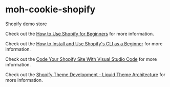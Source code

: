 # moh-cookie-shopify

Shopify demo store

Check out the [How to Use Shopify for Beginners](https://www.youtube.com/watch?v=yHHh4AmV1eg&ab_channel=KevinStratvert) for more information.

Check out the [How to Install and Use Shopify's CLI as a Beginner](https://www.youtube.com/watch?v=HjFO02YlI9E&ab_channel=CodingwithJan-ShopifyDeveloper) for more information.

Check out the [Code Your Shopify Site With Visual Studio Code](https://www.youtube.com/watch?v=EI3nzbVgYAw&ab_channel=WillMisback) for more information.

Check out the [Shopify Theme Development - Liquid Theme Architecture](https://www.youtube.com/watch?v=pYWxm3SUhts&ab_channel=StackingContext-ShopifyDevelopmentTutorials) for more information.
